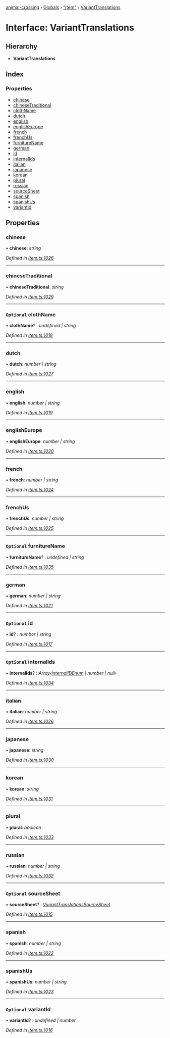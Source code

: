 [animal-crossing](../README.md) › [Globals](../globals.md) › ["Item"](../modules/_item_.md) › [VariantTranslations](_item_.varianttranslations.md)

# Interface: VariantTranslations

## Hierarchy

* **VariantTranslations**

## Index

### Properties

* [chinese](_item_.varianttranslations.md#chinese)
* [chineseTraditional](_item_.varianttranslations.md#chinesetraditional)
* [clothName](_item_.varianttranslations.md#optional-clothname)
* [dutch](_item_.varianttranslations.md#dutch)
* [english](_item_.varianttranslations.md#english)
* [englishEurope](_item_.varianttranslations.md#englisheurope)
* [french](_item_.varianttranslations.md#french)
* [frenchUs](_item_.varianttranslations.md#frenchus)
* [furnitureName](_item_.varianttranslations.md#optional-furniturename)
* [german](_item_.varianttranslations.md#german)
* [id](_item_.varianttranslations.md#optional-id)
* [internalIds](_item_.varianttranslations.md#optional-internalids)
* [italian](_item_.varianttranslations.md#italian)
* [japanese](_item_.varianttranslations.md#japanese)
* [korean](_item_.varianttranslations.md#korean)
* [plural](_item_.varianttranslations.md#plural)
* [russian](_item_.varianttranslations.md#russian)
* [sourceSheet](_item_.varianttranslations.md#optional-sourcesheet)
* [spanish](_item_.varianttranslations.md#spanish)
* [spanishUs](_item_.varianttranslations.md#spanishus)
* [variantId](_item_.varianttranslations.md#optional-variantid)

## Properties

###  chinese

• **chinese**: *string*

*Defined in [Item.ts:1028](https://github.com/Norviah/animal-crossing/blob/682361d/module/types/Item.ts#L1028)*

___

###  chineseTraditional

• **chineseTraditional**: *string*

*Defined in [Item.ts:1029](https://github.com/Norviah/animal-crossing/blob/682361d/module/types/Item.ts#L1029)*

___

### `Optional` clothName

• **clothName**? : *undefined | string*

*Defined in [Item.ts:1018](https://github.com/Norviah/animal-crossing/blob/682361d/module/types/Item.ts#L1018)*

___

###  dutch

• **dutch**: *number | string*

*Defined in [Item.ts:1027](https://github.com/Norviah/animal-crossing/blob/682361d/module/types/Item.ts#L1027)*

___

###  english

• **english**: *number | string*

*Defined in [Item.ts:1019](https://github.com/Norviah/animal-crossing/blob/682361d/module/types/Item.ts#L1019)*

___

###  englishEurope

• **englishEurope**: *number | string*

*Defined in [Item.ts:1020](https://github.com/Norviah/animal-crossing/blob/682361d/module/types/Item.ts#L1020)*

___

###  french

• **french**: *number | string*

*Defined in [Item.ts:1024](https://github.com/Norviah/animal-crossing/blob/682361d/module/types/Item.ts#L1024)*

___

###  frenchUs

• **frenchUs**: *number | string*

*Defined in [Item.ts:1025](https://github.com/Norviah/animal-crossing/blob/682361d/module/types/Item.ts#L1025)*

___

### `Optional` furnitureName

• **furnitureName**? : *undefined | string*

*Defined in [Item.ts:1035](https://github.com/Norviah/animal-crossing/blob/682361d/module/types/Item.ts#L1035)*

___

###  german

• **german**: *number | string*

*Defined in [Item.ts:1021](https://github.com/Norviah/animal-crossing/blob/682361d/module/types/Item.ts#L1021)*

___

### `Optional` id

• **id**? : *number | string*

*Defined in [Item.ts:1017](https://github.com/Norviah/animal-crossing/blob/682361d/module/types/Item.ts#L1017)*

___

### `Optional` internalIds

• **internalIds**? : *Array‹[InternalIDEnum](../enums/_item_.internalidenum.md) | number | null›*

*Defined in [Item.ts:1034](https://github.com/Norviah/animal-crossing/blob/682361d/module/types/Item.ts#L1034)*

___

###  italian

• **italian**: *number | string*

*Defined in [Item.ts:1026](https://github.com/Norviah/animal-crossing/blob/682361d/module/types/Item.ts#L1026)*

___

###  japanese

• **japanese**: *string*

*Defined in [Item.ts:1030](https://github.com/Norviah/animal-crossing/blob/682361d/module/types/Item.ts#L1030)*

___

###  korean

• **korean**: *string*

*Defined in [Item.ts:1031](https://github.com/Norviah/animal-crossing/blob/682361d/module/types/Item.ts#L1031)*

___

###  plural

• **plural**: *boolean*

*Defined in [Item.ts:1033](https://github.com/Norviah/animal-crossing/blob/682361d/module/types/Item.ts#L1033)*

___

###  russian

• **russian**: *number | string*

*Defined in [Item.ts:1032](https://github.com/Norviah/animal-crossing/blob/682361d/module/types/Item.ts#L1032)*

___

### `Optional` sourceSheet

• **sourceSheet**? : *[VariantTranslationsSourceSheet](../enums/_item_.varianttranslationssourcesheet.md)*

*Defined in [Item.ts:1015](https://github.com/Norviah/animal-crossing/blob/682361d/module/types/Item.ts#L1015)*

___

###  spanish

• **spanish**: *number | string*

*Defined in [Item.ts:1022](https://github.com/Norviah/animal-crossing/blob/682361d/module/types/Item.ts#L1022)*

___

###  spanishUs

• **spanishUs**: *number | string*

*Defined in [Item.ts:1023](https://github.com/Norviah/animal-crossing/blob/682361d/module/types/Item.ts#L1023)*

___

### `Optional` variantId

• **variantId**? : *undefined | number*

*Defined in [Item.ts:1016](https://github.com/Norviah/animal-crossing/blob/682361d/module/types/Item.ts#L1016)*

